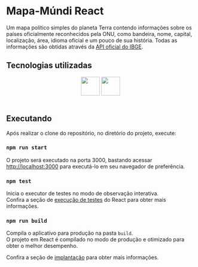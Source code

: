 # Mapa-Múndi React



Um mapa político simples do planeta Terra contendo informações sobre os países oficialmente reconhecidos pela ONU, como bandeira, nome, capital, localização, área, idioma oficial e um pouco de sua história. Todas as informações são obtidas através da [API oficial do IBGE](https://servicodados.ibge.gov.br/api/docs/paises).



## Tecnologias utilizadas

<div align="center">
<img src="https://cdn.jsdelivr.net/gh/devicons/devicon/icons/react/react-original.svg" height="50" />
<img src="https://cdn.jsdelivr.net/gh/devicons/devicon/icons/typescript/typescript-original.svg" height="50" />

</div>

</br>

## Executando

Após realizar o clone do repositório, no diretório do projeto, execute:

### `npm run start`

O projeto será executado na porta 3000, bastando acessar [http://localhost:3000](http://localhost:3000) para executá-lo em seu navegador de preferência.

### `npm test`

Inicia o executor de testes no modo de observação interativa.\
Confira a seção de [execução de testes](https://facebook.github.io/create-react-app/docs/running-tests) do React para obter mais informações.

### `npm run build`

Compila o aplicativo para produção na pasta `build`.\
O projeto em React é compilado no modo de produção e otimizado para obter o melhor desempenho.

Confira a seção de  [implantação](https://facebook.github.io/create-react-app/docs/deployment) para obter mais informações.
